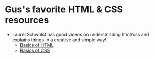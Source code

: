 # Gus's favorite HTML & CSS resources 

- Laurel Schwulst has good videos on understnading html/css and explains things in a creative and simple way!
    - [Basics of HTML](https://www.youtube.com/watch?v=CkzbI1Tv_rQ)
    - [Basics of CSS](https://www.youtube.com/watch?v=BUZIaTHm_oE)
